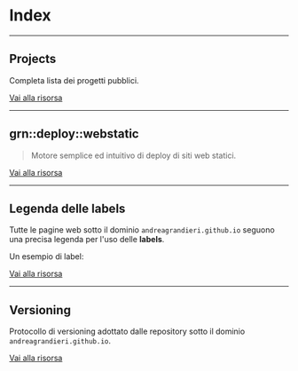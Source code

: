 # Index

---

## Projects

Completa lista dei progetti pubblici.

[Vai alla risorsa](https://andreagrandieri.github.io/pages/it/Projects)

---

## grn::deploy::webstatic

> >
> Motore semplice ed intuitivo di deploy di siti web statici.

[Vai alla risorsa](https://andreagrandieri.github.io/pages/it/grn-deploy-webstatic)

---

## Legenda delle labels

Tutte le pagine web sotto il dominio `andreagrandieri.github.io` seguono una precisa legenda per l'uso delle __labels__.

Un esempio di label:



[Vai alla risorsa](https://andreagrandieri.github.io/pages/it/Legenda-labels)

---

## Versioning

Protocollo di versioning adottato dalle repository sotto il dominio `andreagrandieri.github.io`.

[Vai alla risorsa](https://andreagrandieri.github.io/pages/it/Versioning)